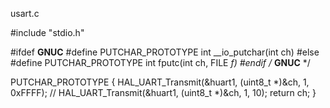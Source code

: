 usart.c



#include "stdio.h"



#ifdef __GNUC__
#define PUTCHAR_PROTOTYPE int __io_putchar(int ch)
#else
#define PUTCHAR_PROTOTYPE int fputc(int ch, FILE *f)
#endif /* __GNUC__ */



PUTCHAR_PROTOTYPE
{
  HAL_UART_Transmit(&huart1, (uint8_t *)&ch, 1, 0xFFFF);
//  HAL_UART_Transmit(&huart1, (uint8_t *)&ch, 1, 10);
  return ch;
}


